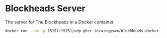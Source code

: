 # Blockheads Server

The server for The Blockheads in a Docker container

```sh
docker run --rm -p 15151:15151/udp ghcr.io/wingysam/blockheads-docker --new "MY WORLD"
```